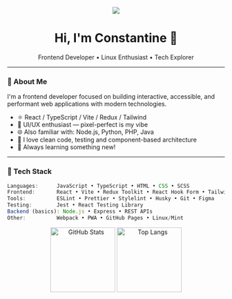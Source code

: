 <p align="center">
  <img src="https://capsule-render.vercel.app/api?type=venom&height=300&color=e0f7fa&text=VELTEREN&textBg=false&fontSize=70&strokeWidth=1&desc=Frontend%20Developer&descAlignY=65&reversal=false&fontColor=00beac"/>
</p>
<h1 align="center">Hi, I'm Constantine 👋</h1>
<p align="center">
  Frontend Developer • Linux Enthusiast • Tech Explorer
</p>

---

### 🚀 About Me

I'm a frontend developer focused on building interactive, accessible, and performant web applications with modern technologies.

- ⚛️ React / TypeScript / Vite / Redux / Tailwind
- 🎨 UI/UX enthusiast — pixel-perfect is my vibe
- 🌐 Also familiar with: Node.js, Python, PHP, Java
- 🧪 I love clean code, testing and component-based architecture
- 🧠 Always learning something new!

---

### 🔧 Tech Stack

```ts
Languages:      JavaScript • TypeScript • HTML • CSS • SCSS
Frontend:       React • Vite • Redux Toolkit • React Hook Form • Tailwind CSS
Tools:          ESLint • Prettier • Stylelint • Husky • Git • Figma
Testing:        Jest • React Testing Library
Backend (basics): Node.js • Express • REST APIs
Other:          Webpack • PWA • GitHub Pages • Linux/Mint
```

<p align="center"> <img src="https://github-readme-stats.vercel.app/api?username=velteren&show_icons=true&theme=react&hide=issues,prs" alt="GitHub Stats" height="150"/> <img src="https://github-readme-stats.vercel.app/api/top-langs/?username=velteren&layout=compact&theme=react" alt="Top Langs" height="150"/> </p>
